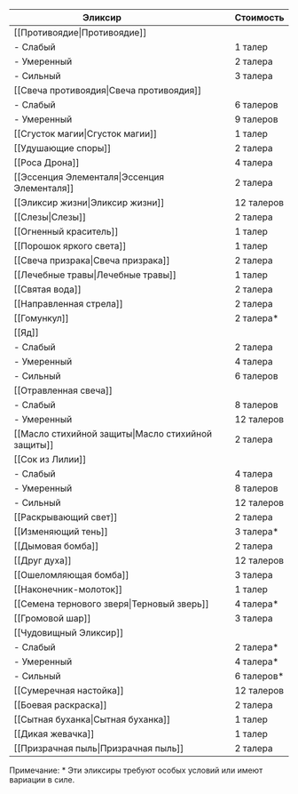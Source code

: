 
| Эликсир                                            | Стоимость  |
| -------------------------------------------------- | ---------- |
| [[Противоядие\|Противоядие]]                       |            |
| - Слабый                                           | 1 талер    |
| - Умеренный                                        | 2 талера   |
| - Сильный                                          | 3 талера   |
| [[Свеча противоядия\|Свеча противоядия]]           |            |
| - Слабый                                           | 6 талеров  |
| - Умеренный                                        | 9 талеров  |
| [[Сгусток магии\|Сгусток магии]]                   | 1 талер    |
| [[Удушающие споры]]                                | 2 талера   |
| [[Роса Дрона]]                                     | 4 талера   |
| [[Эссенция Элементаля\|Эссенция Элементаля]]       | 2 талера   |
| [[Эликсир жизни\|Эликсир жизни]]                   | 12 талеров |
| [[Слезы\|Слезы]]                                   | 2 талера   |
| [[Огненный краситель]]                             | 1 талер    |
| [[Порошок яркого света]]                           | 1 талер    |
| [[Свеча призрака\|Свеча призрака]]                 | 2 талера   |
| [[Лечебные травы\|Лечебные травы]]                 | 1 талер    |
| [[Святая вода]]                                    | 2 талера   |
| [[Направленная стрела]]                            | 2 талера   |
| [[Гомункул]]                                       | 2 талера*  |
| [[Яд]]                                             |            |
| - Слабый                                           | 2 талера   |
| - Умеренный                                        | 4 талера   |
| - Сильный                                          | 6 талеров  |
| [[Отравленная свеча]]                              |            |
| - Слабый                                           | 8 талеров  |
| - Умеренный                                        | 12 талеров |
| [[Масло стихийной защиты\|Масло стихийной защиты]] | 2 талера   |
| [[Сок из Лилии]]                                   |            |
| - Слабый                                           | 4 талера   |
| - Умеренный                                        | 8 талеров  |
| - Сильный                                          | 12 талеров |
| [[Раскрывающий свет]]                              | 2 талера   |
| [[Изменяющий тень]]                                | 3 талера*  |
| [[Дымовая бомба]]                                  | 2 талера   |
| [[Друг духа]]                                      | 12 талеров |
| [[Ошеломляющая бомба]]                             | 3 талера   |
| [[Наконечник-молоток]]                             | 1 талер    |
| [[Семена тернового зверя\|Терновый зверь]]         | 4 талера*  |
| [[Громовой шар]]                                   | 3 талера   |
| [[Чудовищный Эликсир]]                             |            |
| - Слабый                                           | 2 талера*  |
| - Умеренный                                        | 4 талера*  |
| - Сильный                                          | 6 талеров* |
| [[Сумеречная настойка]]                            | 12 талеров |
| [[Боевая раскраска]]                               | 2 талера   |
| [[Сытная буханка\|Сытная буханка]]                 | 1 талер    |
| [[Дикая жевачка]]                                  | 1 талер    |
| [[Призрачная пыль\|Призрачная пыль]]               | 2 талера   |
Примечание: * Эти эликсиры требуют особых условий или имеют вариации в силе.